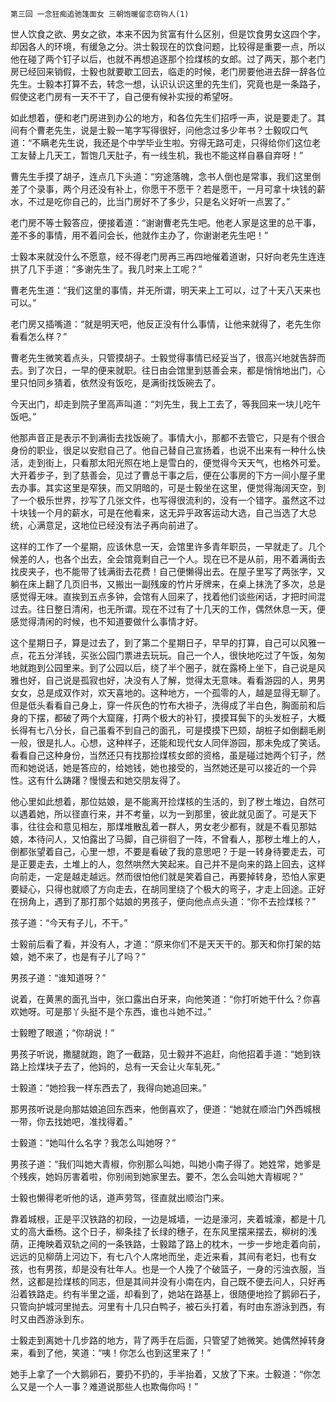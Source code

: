     第三回 一念狂痴追驰篷面女 三朝饱暖留恋窃钩人(1) 

   世人饮食之欲、男女之欲，本来不因为贫富有什么区别，但是饮食男女这四个字，却因各人的环境，有缓急之分。洪士毅现在的饮食问题，比较得是重要一点，所以他在碰了两个钉子以后，也就不再想追逐那个捡煤核的女郎。过了两天，那个老门房已经回来销假，士毅也就要歇工回去，临走的时候，老门房要他进去辞一辞各位先生。士毅本打算不去，转念一想，认识认识这里的先生们，究竟也是一条路子，假使这老门房有一天不干了，自己便有候补实授的希望呀。

   如此想着，便和老门房进到办公的地方，和各位先生们招呼一声，说是要走了。其间有个曹老先生，说是士毅一笔字写得很好，问他念过多少年书？士毅叹口气道：“不瞒老先生说，我还是个中学毕业生啦。穷得无路可走，只得给你们这位老工友替上几天工，暂饱几天肚子，有一线生机，我也不能这样自暴自弃呀！”

   曹先生手摸了胡子，连点几下头道：“穷途落魄，念书人倒也是常事，我们这里倒差了个录事，两个月还没有补上，你愿干不愿干？若是愿干，一月可拿十块钱的薪水，不过是吃你自己的，比当门房好不了多少，只是名义好听一点罢了。”

   老门房不等士毅答应，便接着道：“谢谢曹老先生吧。他老人家是这里的总干事，差不多的事情，用不着问会长，他就作主办了，你谢谢老先生吧！”

   士毅本来就没什么不愿意，经不得老门房再三再四地催着道谢，只好向老先生连连拱了几下手道：“多谢先生了。我几时来上工呢？”

   曹老先生道：“我们这里的事情，并无所谓，明天来上工可以，过了十天八天来也可以。”

   老门房又插嘴道：“就是明天吧，他反正没有什么事情，让他来就得了，老先生你看看怎么样？”

   曹老先生微笑着点头，只管摸胡子。士毅觉得事情已经妥当了，很高兴地就告辞而去。到了次日，一早的便来就职。往日由会馆里到慈善会来，都是悄悄地出门，心里只怕同乡猜着，依然没有饭吃，是满街找饭碗去了。

   今天出门，却走到院子里高声叫道：“刘先生，我上工去了，等我回来一块儿吃午饭吧。”

   他那声音正是表示不到满街去找饭碗了。事情大小，那都不去管它，只是有个很合身份的职业，很足以安慰自己了。他自己替自己宣扬着，也说不出来有一种什么快活，走到街上，只看那太阳光照在地上是雪白的，便觉得今天天气，也格外可爱。大开着步子，到了慈善会，见过了曹总干事之后，便在公事房的下方一间小屋子里去办事。其实这里是窄狭，而又阴暗的，可是士毅坐在这里，便觉得海阔天空，到了一个极乐世界，抄写了几张文件，也写得很流利的，没有一个错字。虽然这不过十块钱一个月的薪水，可是在他看来，这无异乎政客运动大选，自己当选了大总统，心满意足，这地位已经没有法子再向前进了。

   这样的工作了一个星期，应该休息一天，会馆里许多青年职员，一早就走了。几个候差的人，也各个出去，全会馆竟剩自己一个人。现在已不是从前，用不着满街去找皮夹子，也不能带了钱满街去花费！自己便懒得出去。在屋子里写了两张字，又躺在床上翻了几页旧书，又搬出一副残废的竹片牙牌来，在桌上抹洗了多次，总是感觉得无味。直挨到五点多钟，会馆有人回来了，找着他们谈些闲话，才把时间混过去。往日整日清闲，也无所谓。现在不过有了十几天的工作，偶然休息一天，便感觉得清闲的时候，也不知道要做什么事情才好。

   这个星期日子，算是过去了，到了第二个星期日子，早早的打算，自己可以风雅一点，花五分洋钱，买张公园门票进去玩玩。自己一个人，很快地吃过了午饭，匆匆地就跑到公园里来。到了公园以后，绕了半个圈子，就在露椅上坐下，自己说是风雅也好，自己说是孤寂也好，决没有人了解，觉得太无意味。看看游园的人，男男女女，总是成双作对，欢天喜地的。这种地方，一个孤零的人，越是显得无聊了。但是低头看看自己身上，穿一件灰色的竹布大褂子，洗得成了半白色，胸面前和后身的下摆，都破了两个大窟窿，打两个极大的补钉，摸摸耳鬓下的头发桩子，大概长得有七八分长，自己虽看不到自己的面孔，可是摸摸下巴颏，胡桩子如倒翻毛刷一般，很是扎人。心想，这种样子，还能和现代女人同伴游园，那未免成了笑话。看看自己这种身份，当然还只有找那捡煤核女郎的资格，虽是碰过她两个钉子，然而和她说话，她是答应的，给她钱，她也接受的，当然她还是可以接近的一个异性。这有什么踌躇？慢慢去和她交朋友得了。

   他心里如此想着，那位姑娘，是不能离开捡煤核的生活的，到了秽土堆边，自然可以遇着她，所以径直行来，并不考量，以为一到那里，彼此就见面了。可是天下事，往往会和意见相左，那煤堆散乱着一群人，男女老少都有，就是不看见那姑娘，本待问人，又怕露出了马脚，自己徘徊了一阵，不曾看人，那秽土堆上的人，倒都张望着自己，心里一想，不要是看破了我的意思吧？于是一转身待要走去，可是正要走去，土堆上的人，忽然哄然大笑起来。自己并不是向来的路上回去，这样向前走，一定是越走越远。然而很怕他们就是笑着自己，再要掉转身，恐怕人家更要疑心，只得也就顺了方向走去，在胡同里绕了个极大的弯子，才走上回途。正好在拐角上，遇到了那打那个姑娘的男孩子，便向他点点头道：“你不去捡煤核？”

   孩子道：“今天有子儿，不干。”

   士毅前后看了看，并没有人，才道：“原来你们不是天天干的。那天和你打架的姑娘，她不来了，也是有子儿了吗？”

   男孩子道：“谁知道呀？”

   说着，在黄黑的面孔当中，张口露出白牙来，向他笑道：“你打听她干什么？你喜欢她呀。可是那丫头挺不是个东西，谁也斗她不过。”

   士毅瞪了眼道；“你胡说！”

   男孩子听说，撒腿就跑，跑了一截路，见士毅并不追赶，向他招着手道：“她到铁路上捡煤块子去了，他妈的，总有一天会让火车轧死。”

   士毅道：“她捡我一样东西去了，我得向她追回来。”

   那男孩听说是向那姑娘追回东西来，他倒喜欢了，便道：“她就在顺治门外西城根一带，你去找她吧，准找得着。”

   士毅道：“她叫什么名字？我怎么叫她呀？”

   男孩子道：“我们叫她大青椒，你别那么叫她，叫她小南子得了。她姓常，她爹是个残疾，她妈厉害着啦，你别闹到她家里去。要不，怎么会叫她大青椒呢？”

   士毅也懒得老听他的话，道声劳驾，径直就出顺治门来。

   靠着城根，正是平汉铁路的初段，一边是城墙，一边是濠河，夹着城濠，都是十几丈的高大垂杨。这个日子，柳条挂了长绿的穗子，在东风里摆来摆去，柳树的浅荫，正掩映着双轨之间的一条铁路，士毅踏了路上的枕木，一步一步地走着向前，远远的见柳荫上河边下，有七八个人席地而坐，走近来看，其间有老妇，也有女孩，也有男孩，却是没有壮年人。也是一个人挽了个破篮子，一身的污浊衣服，当然，这都是捡煤核的同志，但是其间并没有小南在内，自己既不便去问人，只好再沿着铁路走。约有半里之遥，却看到了，她站在路基上，很随便地捡了鹅卵石子，只管向护城河里抛去。河里有十几只白鸭子，被石头打着，有时由东游泳到西，有时又由西游泳到东。

   士毅走到离她十几步路的地方，背了两手在后面，只管望了她微笑。她偶然掉转身来，看到了他，笑道：“咦！你怎么也到这里来了！”

   她手上拿了一个大鹅卵石，要扔不扔的，手半抬着，又放了下来。士毅道：“你怎么又是一个人一事？难道说那些人也欺侮你吗！”

